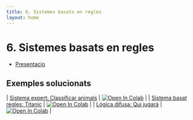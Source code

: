 ```yaml
---
title: 6. Sistemes basats en regles
layout: home
---
```


# 6. Sistemes basats en regles

* [Presentacio](6-sistemes_basats_regles.pdf)

## Exemples solucionats

| [Sistema expert: Classificar animals](1.-animals.ipynb) | [![Open In Colab](https://colab.research.google.com/assets/colab-badge.svg)](https://colab.research.google.com/github/lawer/mia/blob/main/apunts/Sistemes%20Basats%20en%20Regles/1.-animals.ipynb) |
| [Sistema basat regles: Titanic](2.-titanic.ipynb) | [![Open In Colab](https://colab.research.google.com/assets/colab-badge.svg)](https://colab.research.google.com/github/lawer/mia/blob/main/apunts/Sistemes%20Basats%20en%20Regles/2.-titanic.ipynb) |
| [Lógica difusa: Qui jugarà](3.-qui_jugara.ipynb) | [![Open In Colab](https://colab.research.google.com/assets/colab-badge.svg)](https://colab.research.google.com/github/lawer/mia/blob/main/apunts/Sistemes%20Basats%20en%20Regles/3.-qui_jugara.ipynb) |